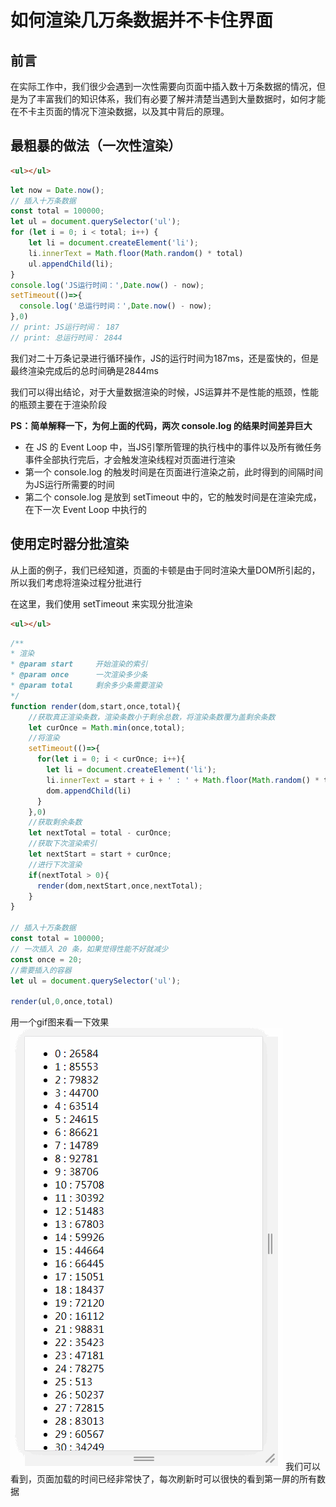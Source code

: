 # 如何渲染几万条数据并不卡住界面

## 前言
在实际工作中，我们很少会遇到一次性需要向页面中插入数十万条数据的情况，但是为了丰富我们的知识体系，我们有必要了解并清楚当遇到大量数据时，如何才能在不卡主页面的情况下渲染数据，以及其中背后的原理。

## 最粗暴的做法（一次性渲染）

```html
<ul></ul>
```
```javascript
let now = Date.now();
// 插入十万条数据
const total = 100000;
let ul = document.querySelector('ul');
for (let i = 0; i < total; i++) {
    let li = document.createElement('li');
    li.innerText = Math.floor(Math.random() * total)
    ul.appendChild(li);
}
console.log('JS运行时间：',Date.now() - now);
setTimeout(()=>{
  console.log('总运行时间：',Date.now() - now);
},0)
// print: JS运行时间： 187
// print: 总运行时间： 2844
```

我们对二十万条记录进行循环操作，JS的运行时间为187ms，还是蛮快的，但是最终渲染完成后的总时间确是2844ms

我们可以得出结论，对于大量数据渲染的时候，JS运算并不是性能的瓶颈，性能的瓶颈主要在于渲染阶段

**PS：简单解释一下，为何上面的代码，两次 console.log 的结果时间差异巨大**
+ 在 JS 的 Event Loop 中，当JS引擎所管理的执行栈中的事件以及所有微任务事件全部执行完后，才会触发渲染线程对页面进行渲染
+ 第一个 console.log 的触发时间是在页面进行渲染之前，此时得到的间隔时间为JS运行所需要的时间
+ 第二个 console.log 是放到 setTimeout 中的，它的触发时间是在渲染完成，在下一次 Event Loop 中执行的

## 使用定时器分批渲染
从上面的例子，我们已经知道，页面的卡顿是由于同时渲染大量DOM所引起的，所以我们考虑将渲染过程分批进行

在这里，我们使用 setTimeout 来实现分批渲染
```html
<ul></ul>
```
```javascript
/**
* 渲染
* @param start     开始渲染的索引
* @param once      一次渲染多少条
* @param total     剩余多少条需要渲染
*/
function render(dom,start,once,total){
    //获取真正渲染条数，渲染条数小于剩余总数，将渲染条数覆为盖剩余条数
    let curOnce = Math.min(once,total);
    //将渲染
    setTimeout(()=>{
      for(let i = 0; i < curOnce; i++){
        let li = document.createElement('li');
        li.innerText = start + i + ' : ' + Math.floor(Math.random() * total)
        dom.appendChild(li)
      }
    },0)
    //获取剩余条数
    let nextTotal = total - curOnce;
    //获取下次渲染索引
    let nextStart = start + curOnce;
    //进行下次渲染
    if(nextTotal > 0){
      render(dom,nextStart,once,nextTotal);
    }
}

// 插入十万条数据
const total = 100000;
// 一次插入 20 条，如果觉得性能不好就减少
const once = 20;
//需要插入的容器
let ul = document.querySelector('ul');

render(ul,0,once,total)
```
用一个gif图来看一下效果
![avatar](./1.gif)
我们可以看到，页面加载的时间已经非常快了，每次刷新时可以很快的看到第一屏的所有数据

